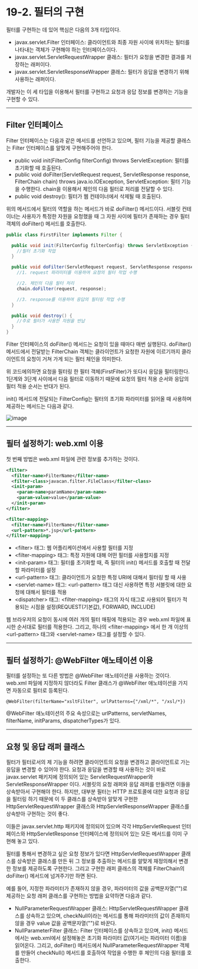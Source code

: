 # 19-2. 필터의 구현
필터를 구현하는 데 있어 핵심은 다음의 3개 타입이다. 
- javax.servlet.Filter 인터페이스: 클라이언트와 최종 자원 사이에 위치하는 필터를 나타내는 객체가 구현해야 하는 인터페이스이다.
- javax.servlet.ServletRequestWrapper 클래스: 필터가 요청을 변경한 결과를 저장하는 래퍼이다.
- javax.servlet.ServletResponseWrapper 클래스: 필터가 응답을 변경하기 위해 사용하는 래퍼이다.

개발자는 이 세 타입을 이용해서 필터를 구현하고 요청과 응답 정보를 변경하는 기능을 구현할 수 있다.
***
## Filter 인터페이스
Filter 인터페이스는 다음과 같은 메서드를 선언하고 있으며, 필터 기능을 제공할 클래스는 Filter 인터페이스를 알맞게 구현해주어야 한다.
- public void init(FilterConfig filterConfig) throws ServletException: 필터를 초기화할 때 호출된다.
- public void doFilter(ServletRequest request, ServletResponse response, FilterChain chain) throws java.io.lOException, ServletException:
필터 기능을 수행한다. chain을 이용해서 체인의 다음 필터로 처리를 전달할 수 있다.
- public void destroy(): 필터가 웹 컨테이너에서 삭제될 때 호출된다.

위의 메서드에서 필터의 역할을 하는 메서드가 바로 doFilter() 메서드이다. 
서블릿 컨테이너는 사용자가 특정한 자원을 요청했을 때 그 자원 사이에 필터가 존재하는 경우 필터 객체의 doFilter() 메서드를 호출한다.
```java
public class FirstFilter implements Filter {

  public void init(FilterConfig filterConfig) throws ServletException {
    //필터 초기화 작업
  }

  public void doFilter(ServletRequest request, ServletResponse response, FilterChain chain) throws java.io.lOException, ServletException {
    //1. request 파라미터를 이용하여 요청의 필터 작업 수행

    //2. 체인의 다음 필터 처리
    chain.doFilter(request, response);

    //3. response를 이용하여 응답의 필터링 작업 수행
  }

  public void destroy() {
    //주로 필터가 사용한 자원을 반납
  }
}
```
Filter 인터페이스의 doFilter() 메서드는 요청이 있을 때마다 매번 실행된다.
doFilter() 메서드에서 전달받는 FilterChain 객체는 클라이언트가 요청한 자원에 이르기까지 클라이언트의 요청이 거쳐 가게 되는 필터 체인을 의미한다.

위 코드에의하면 요청을 필터링 한 필터 객체(FirstFilter)가 또다시 응답을 필터링한다.
1단계와 3단계 사이에서 다음 필터로 이동하기 때문에 요청의 필터 적용 순서와 응답의 필터 적용 순서는 반대가 된다.

init() 메서드에 전달되는 FilterConfig는 필터의 초기화 파라미터를 읽어올 때 사용하며 제공하는 메서드는 다음과 같다.

![image](https://github.com/GYUNGAEEEE/JSP/assets/158580466/b11fad53-3ec9-4c18-baa9-0d93e2f73985)
***
## 필터 설정하기: web.xml 이용
첫 번째 방법은 web.xml 파일에 관련 정보를 추가하는 것이다.
```xml
<filter>
  <filter-name>FilterName</filter-name>
  <filter-class>javacan.filter.FileClass</filter-class>
  <init-param>
    <param-name>paramName</param-name>
    <param-value>value</param-value>
  </init-param>
</filter>

<filter-mapping>
  <filter-name>FilterName</filter-name>
  <url-pattern>*.jsp</url-pattern>
</filter-mapping>
```
- \<filter> 태그: 웹 어플리케이션에서 사용할 필터를 지정
- \<filter-mapping> 태그: 특정 자원에 대해 어떤 필터를 사용할지를 지정
- \<init-param> 태그: 필터를 초기화할 때, 즉 필터의 init() 메서드를 호출할 때 전달할 파라미터를 설정
- \<url-pattern> 태그: 클라이언트가 요청한 특정 URI에 대해서 필터링 할 때 사용
- \<servlet-name> 태그: \<url-pattern> 태그 대신 사용하면 특정 서블릿에 대한 요청에 대해서 필터를 적용
- \<dispatcher> 태그: \<filter-mapping> 태그의 자식 태그로 사용되어 필터가 적용되는 시점을 설정(REQUEST(기본값), FORWARD, INCLUDE)

웹 브라우저의 요청이 동시에 여러 개의 필터 매핑에 적용되는 경우 web.xml 파일에 표시한 순서대로 필터를 적용한다.
그리고, 하나의 \<filter-mapping> 에서 한 개 이상의 \<url-pattern> 태그와 \<servlet-name> 태그를 설정할 수 있다.
***
## 필터 설정하기: @WebFilter 애노테이션 이용
필터를 설정하는 또 다른 방법은 @WebFilter 애노테이션을 사용하는 것이다. 
web.xml 파일에 지정하지 않더라도 Filter 클래스가 @WebFilter 애노테이션을 가지면 자동으로 필터로 등록된다.
```
@WebFilter(filterName="xsltFilter", urlPatterns={"/xml/*", "/xsl/*})
```
@WebFilter 애노테이션의 주요 속성으로는 urlPatterns, servletNames, filterName, initParams, dispatcherTypes가 있다.
***
## 요청 및 응답 래퍼 클래스
필터가 필터로서의 제 기능을 하려면 클라이언트의 요청을 변경하고 클라이언트로 가는 응답을 변경할 수 있어야 한다. 
요청과 응답을 변경할 때 사용하는 것이 바로 javax.servlet 패키지에 정의되어 있는 ServletRequestWrapper와 ServletResponseWrapper 이다.
서블릿의 요청 래퍼와 응답 래퍼를 만들려면 이들을 상속받아서 구현해야 한다.
하지만, 대부분 필터는 HTTP 프로토콜에 대한 요청과 응답을 필터링 하기 때문에 이 두 클래스를 상속받아 알맞게 구현한 HttpServletRequestWrapper 클래스와 HttpServletResponseWrapper 클래스를 상속받아 구현하는 것이 좋다.

이들은 javax.servlet.http 패키지에 정의되어 있으며 각각 HttpServletRequest 인터페이스와 HttpServletResponse 인터페이스에 정의되어 있는 모든 메서드를 이미 구현해 놓고 있다.

필터를 통해서 변경하고 싶은 요청 정보가 있다면 HttpServletRequestWrapper 클래스를 상속받은 클래스를 만든 뒤 그 정보를 추출하는 메서드를 알맞게 재정의해서 변경한 정보를 제공하도록 구현한다. 
그리고 구현한 래퍼 클래스의 객체를 FilterChain의 doFilter() 메서드에 넘겨주기만 하면 된다.

예를 들어, 지정한 파라미터가 존재하지 않을 경우, 파라미터의 값을 공백문자열("")로 제공하는 요청 래퍼 클래스를 구현하는 방법을 요약하면 다음과 같다.
- NullParameterRequestWrapper 클래스: HttpServletRequestWrapper 클래스를 상속하고 있으며, checkNull이라는 메서드를 통해 파라미터의 값이 존재하지 않을 경우 value 값을 공백문자열("")로 바꾼다.
- NullParameterFilter 클래스: Filter 인터페이스를 상속하고 있으며, init() 메서드에서는 web.xml에서 설정해놓은 초기화 파라미터 값(여기서는 파라미터 이름)을 읽어온다.
그리고, doFilter() 메서드에서 NullParameterRequestWrapper 객체를 만들어 checkNull() 메서드를 호출하여 작업을 수행한 후 체인의 다음 필터를 호출한다.
